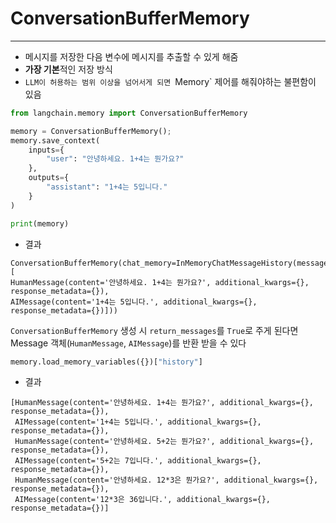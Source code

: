 # ConversationBufferMemory

---

* 메시지를 저장한 다음 변수에 메시지를 추출할 수 있게 해줌
* **가장 기본**적인 저장 방식
* `LLM이 허용하는 범위 이상을 넘어서게 되면 `Memory` 제어를 해줘야하는 불편함이 있음

```python
from langchain.memory import ConversationBufferMemory

memory = ConversationBufferMemory();
memory.save_context(
    inputs={
        "user": "안녕하세요. 1+4는 뭔가요?"
    },
    outputs={
        "assistant": "1+4는 5입니다."
    }
)

print(memory)
```


* 결과
```
ConversationBufferMemory(chat_memory=InMemoryChatMessageHistory(messages=[
HumanMessage(content='안녕하세요. 1+4는 뭔가요?', additional_kwargs={}, response_metadata={}), 
AIMessage(content='1+4는 5입니다.', additional_kwargs={}, response_metadata={})]))
```

`ConversationBufferMemory` 생성 시 `return_messages`를 `True`로 주게 된다면  
Message 객체(`HumanMessage`, `AIMessage`)를 반환 받을 수 있다  

```python
memory.load_memory_variables({})["history"]
```

* 결과
```
[HumanMessage(content='안녕하세요. 1+4는 뭔가요?', additional_kwargs={}, response_metadata={}),
 AIMessage(content='1+4는 5입니다.', additional_kwargs={}, response_metadata={}),
 HumanMessage(content='안녕하세요. 5+2는 뭔가요?', additional_kwargs={}, response_metadata={}),
 AIMessage(content='5+2는 7입니다.', additional_kwargs={}, response_metadata={}),
 HumanMessage(content='안녕하세요. 12*3은 뭔가요?', additional_kwargs={}, response_metadata={}),
 AIMessage(content='12*3은 36입니다.', additional_kwargs={}, response_metadata={})]
```


